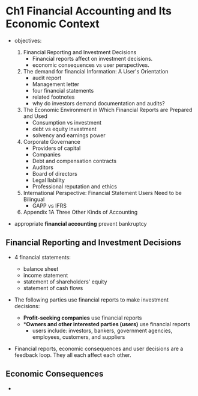 # Ch1 Financial Accounting and Its Economic Context

- objectives:
  1. Financial Reporting and Investment Decisions
      - Financial reports affect on investment decisions.  
      - economic consequences vs user perspectives.
  2. The demand for financial Information: A User's Orientation
      - audit report
      - Management letter
      - four financial statements
      - related footnotes
      - why do investors demand documentation and audits?
  3. The Economic Environment in Which Financial Reports are Prepared and Used
      - Consumption vs investment
      - debt vs equity investment
      - solvency and earnings power
  4. Corporate Governance
      - Providers of capital
      - Companies
      - Debt and compensation contracts
      - Auditors
      - Board of directors
      - Legal liability
      - Professional reputation and ethics
  5. International Perspective: Financial Statement Users Need to be Bilingual
      - GAPP vs IFRS
  6. Appendix 1A Three Other Kinds of Accounting

- appropriate **financial accounting** prevent bankruptcy

## Financial Reporting and Investment Decisions

- 4 financial statements:
  - balance sheet
  - income statement
  - statement of shareholders' equity
  - statement of cash flows

- The following parties use financial reports to make investment decisions:
  - **Profit-seeking companies** use financial reports
  - ***Owners and other interested parties (users)** use financial reports
    - users include: investors, bankers, government agencies, employees, customers, and suppliers

- Financial reports, economic consequences and user decisions are a feedback loop. They all each affect each other.

## Economic Consequences

- 